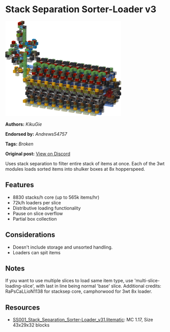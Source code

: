 # Stack Separation Sorter-Loader v3
<img alt="area_render_33_1.png" src="images/area_render_33_1.png?raw=1" height="300px">

**Authors:** *KikuGie*

**Endorsed by:** *Andrews54757*

**Tags:** *Broken*

**Original post:** [View on Discord](https://discord.com/channels/1375556143186837695/1388318153205088398)

Uses stack separation to filter entire stack of items at once. Each of the 3wt modules loads sorted items into shulker boxes at 8x hopperspeed.

## Features
- 8830 stacks/h core (up to 565k items/hr)
- 72k/h loaders per slice
- Distributive loading functionality
- Pause on slice overflow
- Partial box collection

## Considerations
- Doesn't include storage and unsorted handling.
- Loaders can spit items

## Notes
If you want to use multiple slices to load same item type, use 'multi-slice-loading-slice', with last in line being normal 'base' slice. Additional credits: RaPsCaLLioN1138 for stacksep core, camphorwood for 3wt 8x loader.

## Resources
- [SS001_Stack_Separation_Sorter-Loader_v31.litematic](attachments/SS001_Stack_Separation_Sorter-Loader_v31.litematic): MC 1.17, Size 43x29x32 blocks
